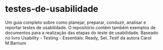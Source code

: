 # testes-de-usabilidade
Um guia completo sobre como planejar, preparar, conduzir, analisar e reportar testes de usabilidade. O repositório contém também exemplos de documentos para a realização das etapas do teste de usabilidade. Baseado no livro Usability - Testing - Essentials: Ready, Set..Test! da autora Carol M.Barnum
